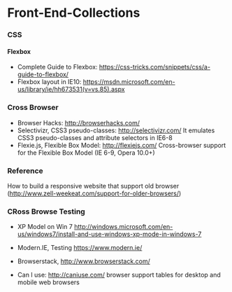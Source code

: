 # Front-End-Collections

### CSS
#### Flexbox
* Complete Guide to Flexbox: https://css-tricks.com/snippets/css/a-guide-to-flexbox/
* Flexbox layout in IE10: https://msdn.microsoft.com/en-us/library/ie/hh673531(v=vs.85).aspx

### Cross Browser
* Browser Hacks: http://browserhacks.com/
* Selectivizr, CSS3 pseudo-classes: http://selectivizr.com/ It emulates CSS3 pseudo-classes and attribute selectors in IE6-8
* Flexie.js, Flexible Box Model: http://flexiejs.com/ Cross-browser support for the Flexible Box Model (IE 6-9, Opera 10.0+)

### Reference
How to build a responsive website that support old browser (http://www.zell-weekeat.com/support-for-older-browsers/)

### CRoss Browse Testing
* XP Model on Win 7 http://windows.microsoft.com/en-us/windows7/install-and-use-windows-xp-mode-in-windows-7
* Modern.IE, Testing https://www.modern.ie/
* Browserstack, http://www.browserstack.com/

* Can I use: http://caniuse.com/ browser support tables for desktop and mobile web browsers
